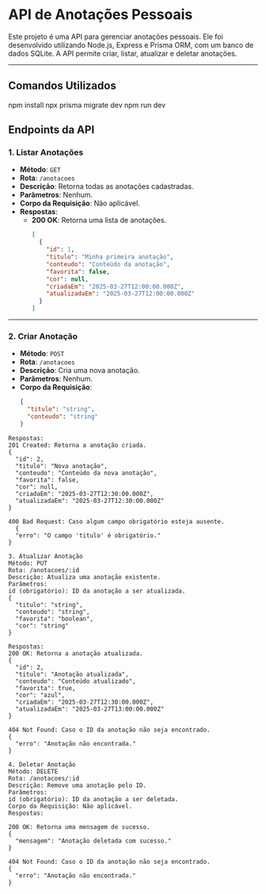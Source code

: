 # API de Anotações Pessoais

Este projeto é uma API para gerenciar anotações pessoais. Ele foi desenvolvido utilizando Node.js, Express e Prisma ORM, com um banco de dados SQLite. A API permite criar, listar, atualizar e deletar anotações.

---
## Comandos Utilizados
npm install
npx prisma migrate dev
npm run dev

## Endpoints da API

### 1. **Listar Anotações**
- **Método**: `GET`
- **Rota**: `/anotacoes`
- **Descrição**: Retorna todas as anotações cadastradas.
- **Parâmetros**: Nenhum.
- **Corpo da Requisição**: Não aplicável.
- **Respostas**:
  - **200 OK**: Retorna uma lista de anotações.
    ```json
    [
      {
        "id": 1,
        "titulo": "Minha primeira anotação",
        "conteudo": "Conteúdo da anotação",
        "favorita": false,
        "cor": null,
        "criadaEm": "2025-03-27T12:00:00.000Z",
        "atualizadaEm": "2025-03-27T12:00:00.000Z"
      }
    ]
    ```

---

### 2. **Criar Anotação**
- **Método**: `POST`
- **Rota**: `/anotacoes`
- **Descrição**: Cria uma nova anotação.
- **Parâmetros**: Nenhum.
- **Corpo da Requisição**:
  ```json
  {
    "titulo": "string",
    "conteudo": "string"
  }
```
Respostas:
201 Created: Retorna a anotação criada.
{
  "id": 2,
  "titulo": "Nova anotação",
  "conteudo": "Conteúdo da nova anotação",
  "favorita": false,
  "cor": null,
  "criadaEm": "2025-03-27T12:30:00.000Z",
  "atualizadaEm": "2025-03-27T12:30:00.000Z"
}
  
400 Bad Request: Caso algum campo obrigatório esteja ausente.
  {
  "erro": "O campo 'titulo' é obrigatório."
}

3. Atualizar Anotação
Método: PUT
Rota: /anotacoes/:id
Descrição: Atualiza uma anotação existente.
Parâmetros:
id (obrigatório): ID da anotação a ser atualizada.
{
  "titulo": "string",
  "conteudo": "string",
  "favorita": "boolean",
  "cor": "string"
}

Respostas:
200 OK: Retorna a anotação atualizada.
{
  "id": 2,
  "titulo": "Anotação atualizada",
  "conteudo": "Conteúdo atualizado",
  "favorita": true,
  "cor": "azul",
  "criadaEm": "2025-03-27T12:30:00.000Z",
  "atualizadaEm": "2025-03-27T13:00:00.000Z"
}

404 Not Found: Caso o ID da anotação não seja encontrado.
{
  "erro": "Anotação não encontrada."
}

4. Deletar Anotação
Método: DELETE
Rota: /anotacoes/:id
Descrição: Remove uma anotação pelo ID.
Parâmetros:
id (obrigatório): ID da anotação a ser deletada.
Corpo da Requisição: Não aplicável.
Respostas:

200 OK: Retorna uma mensagem de sucesso.
{
  "mensagem": "Anotação deletada com sucesso."
}

404 Not Found: Caso o ID da anotação não seja encontrado.
{
  "erro": "Anotação não encontrada."
}